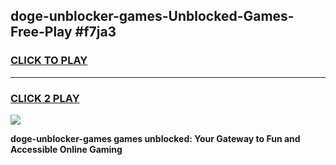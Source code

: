 
## doge-unblocker-games-Unblocked-Games-Free-Play #f7ja3
<h3>
<a href="https://us.freeplayer.one?title=doge-unblocker-games&ref=9M">CLICK TO PLAY</a></h3>
<hr>

<h3>
<a href="https://us.freeplayer.one?title=doge-unblocker-games&ref=9M">CLICK 2 PLAY</a>
  
</h3>

<a href="https://us.freeplayer.one?title=doge-unblocker-games&ref=9M"><img src="https://clearcache.store/games.png"></a>


**doge-unblocker-games games unblocked: Your Gateway to Fun and Accessible Online Gaming**
